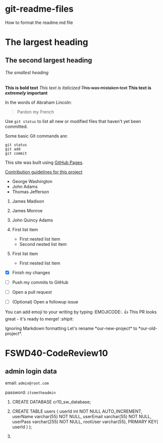 # git-readme-files
How to format the readme.md file

# The largest heading
## The second largest heading
###### The smallest heading

**This is bold text**
*This text is italicized*
~~This was mistaken text~~
**This text is _extremely_ important**

In the words of Abraham Lincoln:

> Pardon my French

Use `git status` to list all new or modified files that haven't yet been committed.

Some basic Git commands are:
```
git status
git add
git commit
```

This site was built using [GitHub Pages](https://pages.github.com/).

[Contribution guidelines for this project](docs/CONTRIBUTING.md)

- George Washington
- John Adams
- Thomas Jefferson

1. James Madison
2. James Monroe
3. John Quincy Adams

1. First list item
   - First nested list item
    - Second nested list item
     
100. First list item
     - First nested list item
     
- [x] Finish my changes
- [ ] Push my commits to GitHub
- [ ] Open a pull request
- [ ] \(Optional) Open a followup issue


You can add emoji to your writing by typing :EMOJICODE:.
:+1: This PR looks great - it's ready to merge! :shipit:

 Ignoring Markdown formatting
Let's rename \*our-new-project\* to \*our-old-project\*.


# FSWD40-CodeReview10

## admin login data
email: `admin@root.com`

password: `itsmetheadmin` 

1. CREATE DATABASE cr10_sw_database;
2. CREATE TABLE users 
( userId int NOT NULL AUTO_INCREMENT,
 userName varchar(55) NOT NULL,
 userEmail varchar(55) NOT NULL,
 userPass varchar(255) NOT NULL,
 rootUser varchar(55),
 PRIMARY KEY( userId ) );

3. 
